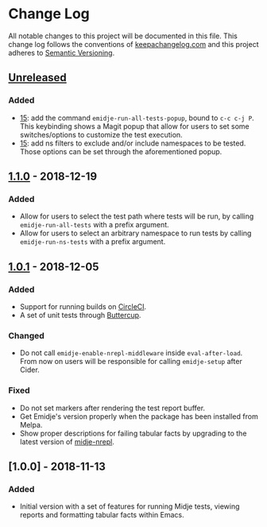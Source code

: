 # Change Log

All notable changes to this project will be documented in this file. This change
log follows the conventions of [keepachangelog.com](http://keepachangelog.com/)
and this project adheres to [Semantic
Versioning](https://semver.org/spec/v2.0.0.html).

## [Unreleased]

### Added
- [15](https://github.com/nubank/emidje/pull/15): add the command
  `emidje-run-all-tests-popup`, bound to `c-c c-j P`. This keybinding shows a
  Magit popup that allow for users to set some switches/options to customize the
  test execution.
- [15](https://github.com/nubank/emidje/pull/15): add ns filters to exclude
  and/or include namespaces to be tested. Those options can be set through the
  aforementioned popup.

## [1.1.0] - 2018-12-19

### Added
- Allow for users to select the test path where tests will be run, by calling
  `emidje-run-all-tests` with a prefix argument.
- Allow for users to select an arbitrary namespace to run tests by calling
  `emidje-run-ns-tests` with a prefix argument.

## [1.0.1] - 2018-12-05

### Added
- Support for running builds on [CircleCI](https://circleci.com/).
- A set of unit tests through
  [Buttercup](https://github.com/jorgenschaefer/emacs-buttercup).

### Changed
- Do not call `emidje-enable-nrepl-middleware` inside `eval-after-load`. From
  now on users will be responsible for calling `emidje-setup` after Cider.

### Fixed
- Do not set markers after rendering the test report buffer.
- Get Emidje's version properly when the package has been installed from Melpa.
- Show proper descriptions for failing tabular facts by upgrading to the latest
  version of [midje-nrepl].

## [1.0.0] - 2018-11-13

### Added
- Initial version with a set of features for running Midje tests, viewing
  reports and formatting tabular facts within Emacs.

[Unreleased]: https://github.com/nubank/emidje/compare/1.1.0...HEAD
[1.1.0]: https://github.com/nubank/emidje/compare/1.0.1...1.1.0
[1.0.1]: https://github.com/nubank/emidje/compare/1.0.0...1.0.1
[midje-nrepl]: https://github.com/nubank/midje-nrepl
